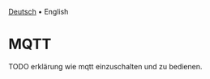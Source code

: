 [Deutsch](mqtt-de.md) &bull; English

# MQTT

TODO erklärung wie mqtt einzuschalten und zu bedienen.
